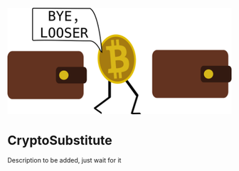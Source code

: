 <p align="center">
  <img src="logo.png" width=512>
</p>

# CryptoSubstitute

Description to be added, just wait for it
